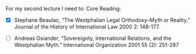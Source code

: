For my second lecture I need to:
Core Reading:
- [x] Stephane Beaulac, “The Westphalian Legal Orthodoxy–Myth or Reality.” Journal of the History of International Law 2000 2: 148-177.
- [ ] Andreas Osiander, “Sovereignty, International Relations, and the Westphalian Myth.” International Organization 2001 55 (2): 251-287


